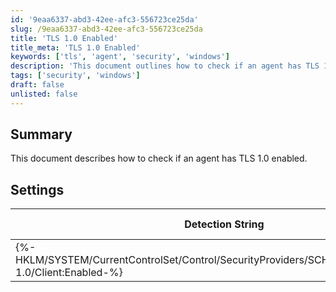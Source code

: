 ```yaml
---
id: '9eaa6337-abd3-42ee-afc3-556723ce25da'
slug: /9eaa6337-abd3-42ee-afc3-556723ce25da
title: 'TLS 1.0 Enabled'
title_meta: 'TLS 1.0 Enabled'
keywords: ['tls', 'agent', 'security', 'windows']
description: 'This document outlines how to check if an agent has TLS 1.0 enabled, including the necessary detection string and applicable operating systems. It provides a clear overview of the settings required for proper verification.'
tags: ['security', 'windows']
draft: false
unlisted: false
---
```


## Summary

This document describes how to check if an agent has TLS 1.0 enabled.

## Settings

| Detection String                                                                 | Comparator | Result | Applicable OS |
|----------------------------------------------------------------------------------|------------|--------|----------------|
| \{%-HKLM/SYSTEM/CurrentControlSet/Control/SecurityProviders/SCHANNEL/Protocols/TLS 1.0/Client:Enabled-%} | Equals     | 1      | Windows        |


